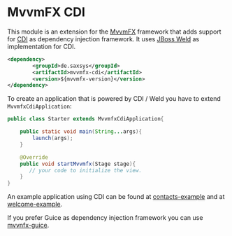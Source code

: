 # MvvmFX CDI

This module is an extension for the [MvvmFX](https://github.com/sialcasa/mvvmFX) framework that adds support for 
[CDI](http://cdi-spec.org/) as dependency injection framework. It uses [JBoss Weld](http://weld.cdi-spec.org/) as implementation for CDI.


```xml
<dependency>
		<groupId>de.saxsys</groupId>
		<artifactId>mvvmfx-cdi</artifactId>
		<version>${mvvmfx-version}</version>
</dependency>
```


To create an application that is powered by CDI / Weld you have to extend `MvvmfxCdiApplication`:

```java
public class Starter extends MvvmfxCdiApplication{

    public static void main(String...args){
        launch(args);
    }

    @Override
    public void startMvvmfx(Stage stage){
       // your code to initialize the view.
    }
}
```

An example application using CDI can be found at [contacts-example](/examples/contacts-example) and 
at [welcome-example](/examples/mini-examples/welcome-example).

If you prefer Guice as dependency injection framework you can use [mvvnfx-guice](/mvvmfx-guice).